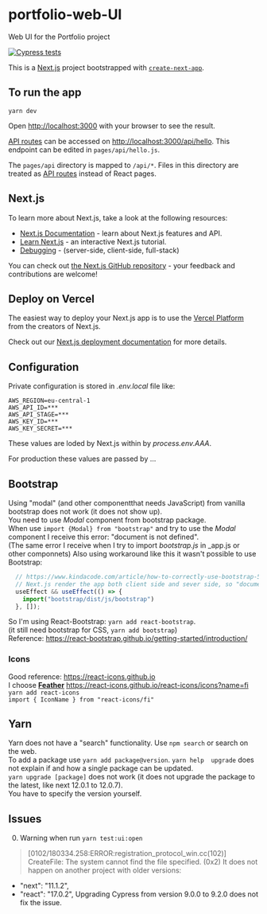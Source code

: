 # portfolio-web-UI
Web UI for the Portfolio project

[![Cypress tests](https://github.com/alex-piccione/portfolio-web-UI/actions/workflows/Cypress.yml/badge.svg)](https://github.com/alex-piccione/portfolio-web-UI/actions/workflows/Cypress.yml)

This is a [Next.js](https://nextjs.org/) project bootstrapped with [`create-next-app`](https://github.com/vercel/next.js/tree/canary/packages/create-next-app).

## To run the app

``yarn dev``

Open [http://localhost:3000](http://localhost:3000) with your browser to see the result.


[API routes](https://nextjs.org/docs/api-routes/introduction) can be accessed on [http://localhost:3000/api/hello](http://localhost:3000/api/hello). This endpoint can be edited in `pages/api/hello.js`.

The `pages/api` directory is mapped to `/api/*`. Files in this directory are treated as [API routes](https://nextjs.org/docs/api-routes/introduction) instead of React pages.

## Next.js

To learn more about Next.js, take a look at the following resources:

- [Next.js Documentation](https://nextjs.org/docs) - learn about Next.js features and API.
- [Learn Next.js](https://nextjs.org/learn) - an interactive Next.js tutorial.
- [Debugging](https://nextjs.org/docs/advanced-features/debugging) - (server-side, client-side, full-stack)

You can check out [the Next.js GitHub repository](https://github.com/vercel/next.js/) - your feedback and contributions are welcome!

## Deploy on Vercel

The easiest way to deploy your Next.js app is to use the [Vercel Platform](https://vercel.com/new?utm_medium=default-template&filter=next.js&utm_source=create-next-app&utm_campaign=create-next-app-readme) from the creators of Next.js.

Check out our [Next.js deployment documentation](https://nextjs.org/docs/deployment) for more details.

## Configuration

Private configuration is stored in _.env.local_ file like:
```
AWS_REGION=eu-central-1
AWS_API_ID=***
AWS_API_STAGE=***
AWS_KEY_ID=***
AWS_KEY_SECRET=***
```
These values are loded by Next.js within by _process.env.AAA_.  

For production these values are passed by ...


## Bootstrap

Using "modal" (and other componentthat needs JavaScript) from vanilla bootstrap does not work (it does not show up).    
You need to use _Modal_ component from bootstrap package.    
When use ``import {Modal} from "bootstrap"`` and try to use the _Modal_ component I receive this error: "document is not defined".  
(The same error I receive when I try to import _bootstrap.js_ in _app.js or other componnets)
Also using workaround like this it wasn't possible to use Bootstrap:
```typescript
  // https://www.kindacode.com/article/how-to-correctly-use-bootstrap-5-in-next-js/
  // Next.js render the app both client side and sever side, so "document" and "window" does not exists.
  useEffect && useEffect(() => {
    import("bootstrap/dist/js/bootstrap")
  }, []);
```
So I'm using React-Bootstrap: ``yarn add react-bootstrap``.  
(it still need bootstrap for CSS, ``yarn add bootstrap``)  
Reference: https://react-bootstrap.github.io/getting-started/introduction/

### Icons
Good reference: https://react-icons.github.io  
I choose [__Feather__](https://feathericons.com/) https://react-icons.github.io/react-icons/icons?name=fi
``yarn add react-icons``  
``import { IconName } from "react-icons/fi"``

## Yarn
Yarn does not have a "search" functionality. Use ``npm search`` or search on the web.  
To add a package use ``yarn add package@version``.
``yarn help  upgrade`` does not explain if and how a single package can be updated.  
``yarn upgrade [package]`` does not work (it does not upgrade the package to the latest, like next 12.0.1 to 12.0.7).  
You have to specify the version yourself.

## Issues

0. Warning when run ``yarn test:ui:open``
> [0102/180334.258:ERROR:registration_protocol_win.cc(102)] CreateFile: The system cannot find the file specified. (0x2)
It does not happen on another project with older versions:  
- "next": "11.1.2",
- "react": "17.0.2",
Upgrading Cypress from version 9.0.0 to 9.2.0 does not fix the issue.